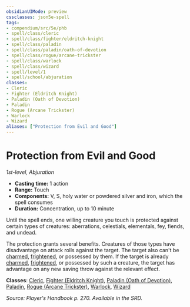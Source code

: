 ```yaml
---
obsidianUIMode: preview
cssclasses: json5e-spell
tags:
- compendium/src/5e/phb
- spell/class/cleric
- spell/class/fighter/eldritch-knight
- spell/class/paladin
- spell/class/paladin/oath-of-devotion
- spell/class/rogue/arcane-trickster
- spell/class/warlock
- spell/class/wizard
- spell/level/1
- spell/school/abjuration
classes:
- Cleric
- Fighter (Eldritch Knight)
- Paladin (Oath of Devotion)
- Paladin
- Rogue (Arcane Trickster)
- Warlock
- Wizard
aliases: ["Protection from Evil and Good"]
---
```

# Protection from Evil and Good
*1st-level, Abjuration*  

- **Casting time:** 1 action
- **Range:** Touch
- **Components:** V, S, holy water or powdered silver and iron, which the spell consumes
- **Duration:** Concentration, up to 10 minute

Until the spell ends, one willing creature you touch is protected against certain types of creatures: aberrations, celestials, elementals, fey, fiends, and undead.

The protection grants several benefits. Creatures of those types have disadvantage on attack rolls against the target. The target also can't be [charmed](conditions.md#charmed), [frightened](conditions.md#frightened), or possessed by them. If the target is already [charmed](conditions.md#charmed), [frightened](conditions.md#frightened), or possessed by such a creature, the target has advantage on any new saving throw against the relevant effect.

**Classes**: [Cleric](cleric.md), [Fighter (Eldritch Knight)](fighter-eldritch-knight.md), [Paladin (Oath of Devotion)](paladin-oath-of-devotion.md), [Paladin](paladin.md), [Rogue (Arcane Trickster)](rogue-arcane-trickster.md), [Warlock](warlock.md), [Wizard](wizard.md)

*Source: Player's Handbook p. 270. Available in the SRD.*
